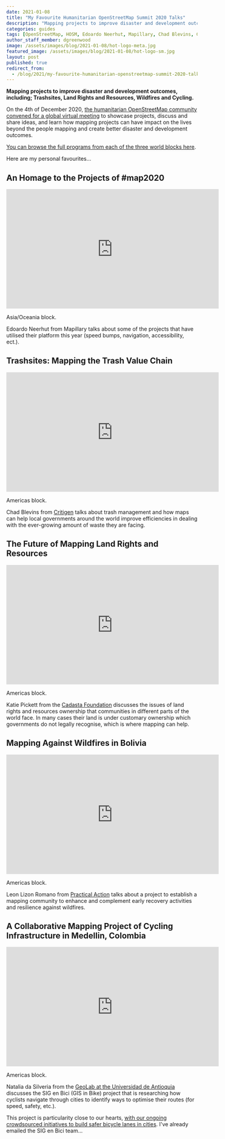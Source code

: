 ```yaml
---
date: 2021-01-08
title: "My Favourite Humanitarian OpenStreetMap Summit 2020 Talks"
description: "Mapping projects to improve disaster and development outcomes, including; Trashsites, Land Rights and Resources, Wildfires and Cycling."
categories: guides
tags: [OpenStreetMap, HOSM, Edoardo Neerhut, Mapillary, Chad Blevins, Critigen, Leon Lizon Romano, Practical Action, Natalia da Silveria, bike, Universidad de Antioquia, GeoLab]
author_staff_member: dgreenwood
image: /assets/images/blog/2021-01-08/hot-logo-meta.jpg
featured_image: /assets/images/blog/2021-01-08/hot-logo-sm.jpg
layout: post
published: true
redirect_from:
  - /blog/2021/my-favourite-humanitarian-openstreetmap-summit-2020-talks
---
```


**Mapping projects to improve disaster and development outcomes, including; Trashsites, Land Rights and Resources, Wildfires and Cycling.**

On the 4th of December 2020, [the humanitarian OpenStreetMap community convened for a global virtual meeting](https://summit2020.hotosm.org/
) to showcase projects, discuss and share ideas, and learn how mapping projects can have impact on the lives beyond the people mapping and create better disaster and development outcomes.

[You can browse the full programs from each of the three world blocks here](https://summit2020.hotosm.org/program/).

Here are my personal favourites...

## An Homage to the Projects of #map2020

<iframe width="560" height="315" src="https://www.youtube.com/embed/i7bdOQOHUOg" frameborder="0" allow="accelerometer; autoplay; clipboard-write; encrypted-media; gyroscope; picture-in-picture" allowfullscreen></iframe>

Asia/Oceania block.

Edoardo Neerhut from Mapillary talks about some of the projects that have utilised their platform this year (speed bumps, navigation, accessibility, ect.).

## Trashsites: Mapping the Trash Value Chain

<iframe width="560" height="315" src="https://www.youtube.com/embed/1zavj_hT84A" frameborder="0" allow="accelerometer; autoplay; clipboard-write; encrypted-media; gyroscope; picture-in-picture" allowfullscreen></iframe>

Americas block.

Chad Blevins from [Critigen](https://www.critigen.com/) talks about trash management and how maps can help local governments around the world improve efficiencies in dealing with the ever-growing amount of waste they are facing.

## The Future of Mapping Land Rights and Resources

<iframe width="560" height="315" src="https://www.youtube.com/embed/B3LgUS21K9w" frameborder="0" allow="accelerometer; autoplay; clipboard-write; encrypted-media; gyroscope; picture-in-picture" allowfullscreen></iframe>

Americas block.

Katie Pickett from the [Cadasta Foundation](https://cadasta.org/) discusses the issues of land rights and resources ownership that communities in different parts of the world face. In many cases their land is under customary ownership which governments do not legally recognise, which is where mapping can help.

## Mapping Against Wildfires in Bolivia 

<iframe width="560" height="315" src="https://www.youtube.com/embed/saqVGyMSL1o" frameborder="0" allow="accelerometer; autoplay; clipboard-write; encrypted-media; gyroscope; picture-in-picture" allowfullscreen></iframe>

Americas block.

Leon Lizon Romano from [Practical Action](https://practicalaction.org/) talks about a project to establish a mapping community to enhance and complement early recovery activities and resilience against wildfires.

## A Collaborative Mapping Project of Cycling Infrastructure in Medellin, Colombia

<iframe width="560" height="315" src="https://www.youtube.com/embed/jJ-dB6-1MlA" frameborder="0" allow="accelerometer; autoplay; clipboard-write; encrypted-media; gyroscope; picture-in-picture" allowfullscreen></iframe>

Americas block.

Natalia da Silveria from the [GeoLab at the Universidad de Antioquia](http://www.udea.edu.co/) discusses the SIG en Bici (GIS in Bike) project that is researching how cyclists navigate through cities to identify ways to optimise their routes (for speed, safety, etc.).

This project is particularity close to our hearts, [with our ongoing crowdsourced initiatives to build safer bicycle lanes in cities](/blog/challenge-map-amsterdam-by-bicycle). I've already emailed the SIG en Bici team...